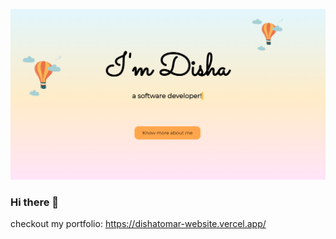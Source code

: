 ![hello](https://github.com/Disha-tomar/Disha-tomar/blob/a158b017542671ade7dbc65cd2db4103cf647281/portfolio1.png)

### Hi there 👋
checkout my portfolio: https://dishatomar-website.vercel.app/

<!--
**Disha-tomar/Disha-tomar** is a ✨ _special_ ✨ repository because its `README.md` (this file) appears on your GitHub profile.

Here are some ideas to get you started:

- 🔭 I’m currently working on ...
- 🌱 I’m currently learning ...
- 👯 I’m looking to collaborate on ...
- 🤔 I’m looking for help with ...
- 💬 Ask me about ...
- 📫 How to reach me: ...
- 😄 Pronouns: ...
- ⚡ Fun fact: ...
-->
